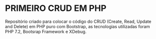 # PRIMEIRO CRUD EM PHP
Repositório criado para colocar o código do CRUD (Create, Read, Update and Delete) em PHP puro com Bootstrap, as tecnologias utilizadas foram PHP 7.2, Bootsrap Framework e XDebug.